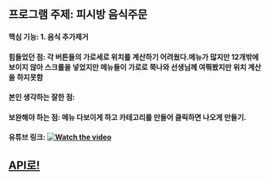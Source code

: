## 프로그램 주제: 피시방 음식주문 
#### 핵심 기능: 1. 음식 추가제거 
#### 힘들었던 점: 각 버튼들의 가로세로 위치를 계산하기 어려웠다.메뉴가 많지만 12개밖에보이지 않아 스크롤을 넣었지만 메뉴들이 가로로 쭉나와 선생님께 여쭤봤지만 위치 계산을 하지못함 
#### 본인 생각하는 잘한 점:
#### 보완해야 하는 점: 메뉴 다보이게 하고 카테고리를 만들어 클릭하면 나오게 만들기.

#### 유튜브 링크: [![Watch the video](https://img.youtube.com/vi/hvoxAaqEclg/hqdefault.jpg)](https://youtu.be/hvoxAaqEclg)

## [API로!](https://minjoongoo.github.io/Project/Project/doc/index.html)
